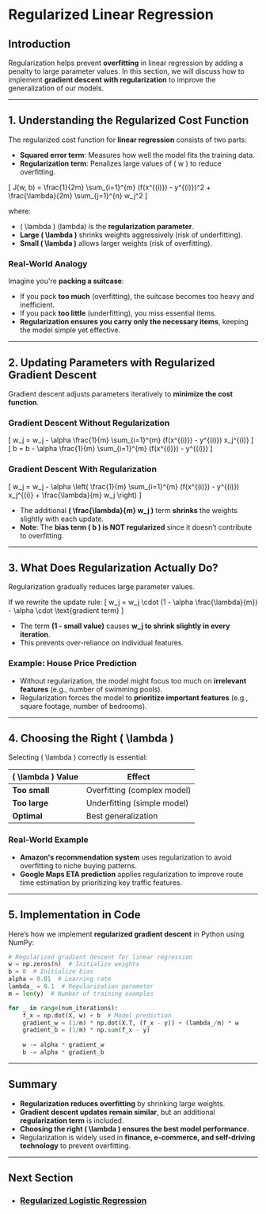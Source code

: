 # Regularized Linear Regression

## Introduction
Regularization helps prevent **overfitting** in linear regression by adding a penalty to large parameter values. In this section, we will discuss how to implement **gradient descent with regularization** to improve the generalization of our models.

---

## 1. Understanding the Regularized Cost Function

The regularized cost function for **linear regression** consists of two parts:
- **Squared error term**: Measures how well the model fits the training data.
- **Regularization term**: Penalizes large values of \( w \) to reduce overfitting.

\[
J(w, b) = \frac{1}{2m} \sum_{i=1}^{m} (f(x^{(i)}) - y^{(i)})^2 + \frac{\lambda}{2m} \sum_{j=1}^{n} w_j^2
\]

where:
- \( \lambda \) (lambda) is the **regularization parameter**.
- **Large \( \lambda \)** shrinks weights aggressively (risk of underfitting).
- **Small \( \lambda \)** allows larger weights (risk of overfitting).

### Real-World Analogy
Imagine you're **packing a suitcase**:
- If you pack **too much** (overfitting), the suitcase becomes too heavy and inefficient.
- If you pack **too little** (underfitting), you miss essential items.
- **Regularization ensures you carry only the necessary items**, keeping the model simple yet effective.

---

## 2. Updating Parameters with Regularized Gradient Descent
Gradient descent adjusts parameters iteratively to **minimize the cost function**.

### **Gradient Descent Without Regularization**
\[
 w_j = w_j - \alpha \frac{1}{m} \sum_{i=1}^{m} (f(x^{(i)}) - y^{(i)}) x_j^{(i)}
\]
\[
 b = b - \alpha \frac{1}{m} \sum_{i=1}^{m} (f(x^{(i)}) - y^{(i)})
\]

### **Gradient Descent With Regularization**
\[
 w_j = w_j - \alpha \left( \frac{1}{m} \sum_{i=1}^{m} (f(x^{(i)}) - y^{(i)}) x_j^{(i)} + \frac{\lambda}{m} w_j \right)
\]

- The additional **\( \frac{\lambda}{m} w_j \)** term **shrinks** the weights slightly with each update.
- **Note**: The **bias term \( b \) is NOT regularized** since it doesn’t contribute to overfitting.

---

## 3. What Does Regularization Actually Do?
Regularization gradually reduces large parameter values.

If we rewrite the update rule:
\[
 w_j = w_j \cdot (1 - \alpha \frac{\lambda}{m}) - \alpha \cdot \text{gradient term}
\]

- The term **(1 - small value)** causes **w_j to shrink slightly in every iteration**.
- This prevents over-reliance on individual features.

### Example: House Price Prediction
- Without regularization, the model might focus too much on **irrelevant features** (e.g., number of swimming pools).
- Regularization forces the model to **prioritize important features** (e.g., square footage, number of bedrooms).

---

## 4. Choosing the Right \( \lambda \)
Selecting \( \lambda \) correctly is essential:

| **\( \lambda \) Value** | **Effect** |
|--------------|----------------------|
| **Too small** | Overfitting (complex model) |
| **Too large** | Underfitting (simple model) |
| **Optimal** | Best generalization |

### Real-World Example
- **Amazon's recommendation system** uses regularization to avoid overfitting to niche buying patterns.
- **Google Maps ETA prediction** applies regularization to improve route time estimation by prioritizing key traffic features.

---

## 5. Implementation in Code
Here’s how we implement **regularized gradient descent** in Python using NumPy:

```python
# Regularized gradient descent for linear regression
w = np.zeros(n)  # Initialize weights
b = 0  # Initialize bias
alpha = 0.01  # Learning rate
lambda_ = 0.1  # Regularization parameter
m = len(y)  # Number of training examples

for _ in range(num_iterations):
    f_x = np.dot(X, w) + b  # Model prediction
    gradient_w = (1/m) * np.dot(X.T, (f_x - y)) + (lambda_/m) * w
    gradient_b = (1/m) * np.sum(f_x - y)
    
    w -= alpha * gradient_w
    b -= alpha * gradient_b
```

---

## Summary
- **Regularization reduces overfitting** by shrinking large weights.
- **Gradient descent updates remain similar**, but an additional **regularization term** is included.
- **Choosing the right \( \lambda \) ensures the best model performance**.
- Regularization is widely used in **finance, e-commerce, and self-driving technology** to prevent overfitting.

---

## Next Section
  - ### [Regularized Logistic Regression](1_Supervised_Learning/Classification/Overfitting/Regularized_Logistic_Regression.md)
